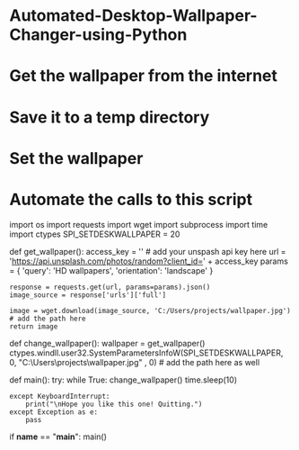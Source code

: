 # Automated-Desktop-Wallpaper-Changer-using-Python
# Get the wallpaper from the internet
# Save it to a temp directory
# Set the wallpaper
# Automate the calls to this script

import os
import requests
import wget
import subprocess
import time
import ctypes
SPI_SETDESKWALLPAPER = 20 


def get_wallpaper():
	access_key = '' # add your unspash api key here
	url = 'https://api.unsplash.com/photos/random?client_id=' + access_key
	params = {
		'query': 'HD wallpapers',
		'orientation': 'landscape'
	}

	response = requests.get(url, params=params).json()
	image_source = response['urls']['full']

	image = wget.download(image_source, 'C:/Users/projects/wallpaper.jpg') # add the path here
	return image

def change_wallpaper():
	wallpaper = get_wallpaper()
	ctypes.windll.user32.SystemParametersInfoW(SPI_SETDESKWALLPAPER, 0, "C:\\Users\\projects\\wallpaper.jpg" , 0) # add the path  here as well

def main():
	try:
		while True:
			change_wallpaper()
			time.sleep(10)

	except KeyboardInterrupt:
		print("\nHope you like this one! Quitting.")
	except Exception as e:
		pass
	
if __name__ == "__main__":
	main()
